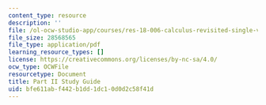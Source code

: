 ```yaml
---
content_type: resource
description: ''
file: /ol-ocw-studio-app/courses/res-18-006-calculus-revisited-single-variable-calculus-fall-2010/bfe611abf442b1dd1dc10d0d2c58f41d_MITRES_18_006_study_2.pdf
file_size: 28568565
file_type: application/pdf
learning_resource_types: []
license: https://creativecommons.org/licenses/by-nc-sa/4.0/
ocw_type: OCWFile
resourcetype: Document
title: Part II Study Guide
uid: bfe611ab-f442-b1dd-1dc1-0d0d2c58f41d
---
```


